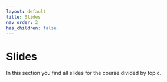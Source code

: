 ```yaml
---
layout: default
title: Slides
nav_order: 2
has_children: false
---
```


# Slides

In this section you find all slides for the course divided by topic.

<!-- 
* [01 - Day 1](matsha_ws2122_01_day1_slides.html)
* [02 - Introduction](matsha_ws2122_02_intro_slides.html)
* [03 - Local Illumination](matsha_ws2122_03_localillu_slides.html)
* [04 - Day 2](matsha_ws2122_04_day2_slides.html)
* [05 - BRDF](matsha_ws2122_05_brdf_slides.html)
* [06 - Global Illumination](matsha_ws2122_06_globalillu_slides.html)
* [07 - Day 3](matsha_ws2122_07_day3_slides.html)
* [08 - Fresnel](matsha_ws2122_08_fresnel_slides.html)
* [09 - Shading Interfaces](matsha_ws2122_09_interfaces_slides.html)
* [10 - Day 4](matsha_ws2122_10_day4_slides.html) 
* -->
